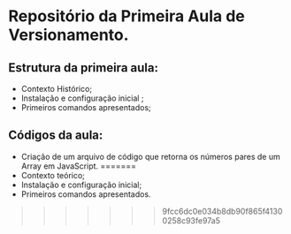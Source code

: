 # Repositório da Primeira Aula de Versionamento. 


## Estrutura da primeira aula:

- Contexto Histórico;
- Instalação e configuração inicial ;
- Primeiros comandos apresentados;

## Códigos da aula:

- Criação de um arquivo de código que retorna os números pares de um Array em JavaScript.
=======
- Contexto teórico;
- Instalação e configuração inicial;
- Primeiros comandos apresentados.


>>>>>>> 9fcc6dc0e034b8db90f865f41300258c93fe97a5
